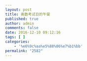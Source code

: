 ```yaml
---
layout: post
title: 奥数考试日的午餐
published: true
author: admin
comments: false
date: 2016-12-10 09:12:16
tags: [ ]
categories:
    - '%e6%9c%aa%e5%88%86%e7%b1%bb'
permalink: "2582"
---
```

